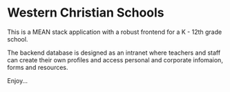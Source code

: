# Western Christian Schools

This is a MEAN stack application with a robust frontend for a K - 12th grade school. 

The backend database is designed as an intranet where teachers and staff can create their own profiles and access personal and corporate infomaion, forms and resources. 

Enjoy… 
